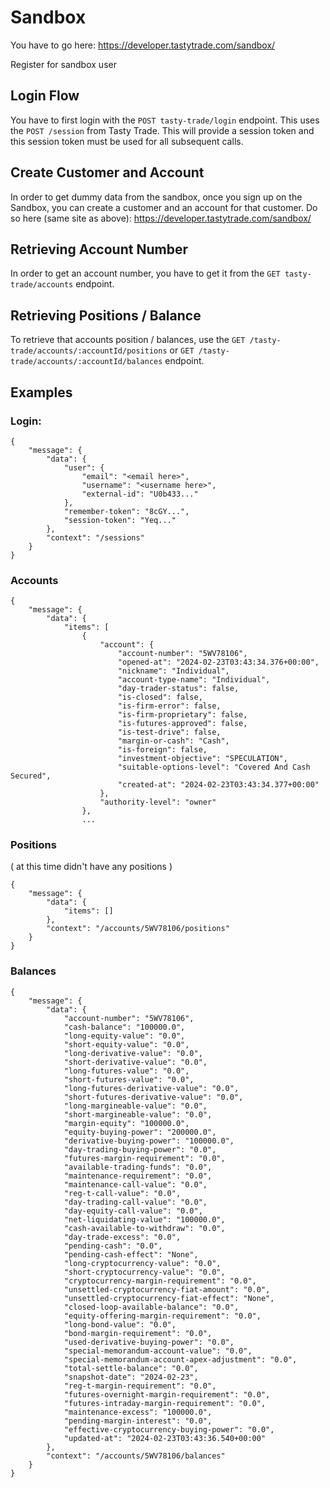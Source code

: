 # Sandbox

You have to go here: https://developer.tastytrade.com/sandbox/

Register for sandbox user

## Login Flow

You have to first login with the `POST tasty-trade/login` endpoint. This uses the `POST /session` from Tasty Trade.
This will provide a session token and this session token must be used for all subsequent calls.

## Create Customer and Account

In order to get dummy data from the sandbox, once you sign up on the Sandbox, you can create a customer and an account for that customer.
Do so here (same site as above): https://developer.tastytrade.com/sandbox/

## Retrieving Account Number

In order to get an account number, you have to get it from the `GET tasty-trade/accounts` endpoint.

## Retrieving Positions / Balance

To retrieve that accounts position / balances, use the `GET /tasty-trade/accounts/:accountId/positions` or `GET /tasty-trade/accounts/:accountId/balances` endpoint.

## Examples

### Login:

```
{
    "message": {
        "data": {
            "user": {
                "email": "<email here>",
                "username": "<username here>",
                "external-id": "U0b433..."
            },
            "remember-token": "8cGY...",
            "session-token": "Yeq..."
        },
        "context": "/sessions"
    }
}
```

### Accounts

```
{
    "message": {
        "data": {
            "items": [
                {
                    "account": {
                        "account-number": "5WV78106",
                        "opened-at": "2024-02-23T03:43:34.376+00:00",
                        "nickname": "Individual",
                        "account-type-name": "Individual",
                        "day-trader-status": false,
                        "is-closed": false,
                        "is-firm-error": false,
                        "is-firm-proprietary": false,
                        "is-futures-approved": false,
                        "is-test-drive": false,
                        "margin-or-cash": "Cash",
                        "is-foreign": false,
                        "investment-objective": "SPECULATION",
                        "suitable-options-level": "Covered And Cash Secured",
                        "created-at": "2024-02-23T03:43:34.377+00:00"
                    },
                    "authority-level": "owner"
                },
                ...
```

### Positions

( at this time didn't have any positions )

```
{
    "message": {
        "data": {
            "items": []
        },
        "context": "/accounts/5WV78106/positions"
    }
}
```

### Balances

```
{
    "message": {
        "data": {
            "account-number": "5WV78106",
            "cash-balance": "100000.0",
            "long-equity-value": "0.0",
            "short-equity-value": "0.0",
            "long-derivative-value": "0.0",
            "short-derivative-value": "0.0",
            "long-futures-value": "0.0",
            "short-futures-value": "0.0",
            "long-futures-derivative-value": "0.0",
            "short-futures-derivative-value": "0.0",
            "long-margineable-value": "0.0",
            "short-margineable-value": "0.0",
            "margin-equity": "100000.0",
            "equity-buying-power": "200000.0",
            "derivative-buying-power": "100000.0",
            "day-trading-buying-power": "0.0",
            "futures-margin-requirement": "0.0",
            "available-trading-funds": "0.0",
            "maintenance-requirement": "0.0",
            "maintenance-call-value": "0.0",
            "reg-t-call-value": "0.0",
            "day-trading-call-value": "0.0",
            "day-equity-call-value": "0.0",
            "net-liquidating-value": "100000.0",
            "cash-available-to-withdraw": "0.0",
            "day-trade-excess": "0.0",
            "pending-cash": "0.0",
            "pending-cash-effect": "None",
            "long-cryptocurrency-value": "0.0",
            "short-cryptocurrency-value": "0.0",
            "cryptocurrency-margin-requirement": "0.0",
            "unsettled-cryptocurrency-fiat-amount": "0.0",
            "unsettled-cryptocurrency-fiat-effect": "None",
            "closed-loop-available-balance": "0.0",
            "equity-offering-margin-requirement": "0.0",
            "long-bond-value": "0.0",
            "bond-margin-requirement": "0.0",
            "used-derivative-buying-power": "0.0",
            "special-memorandum-account-value": "0.0",
            "special-memorandum-account-apex-adjustment": "0.0",
            "total-settle-balance": "0.0",
            "snapshot-date": "2024-02-23",
            "reg-t-margin-requirement": "0.0",
            "futures-overnight-margin-requirement": "0.0",
            "futures-intraday-margin-requirement": "0.0",
            "maintenance-excess": "100000.0",
            "pending-margin-interest": "0.0",
            "effective-cryptocurrency-buying-power": "0.0",
            "updated-at": "2024-02-23T03:43:36.540+00:00"
        },
        "context": "/accounts/5WV78106/balances"
    }
}
```
